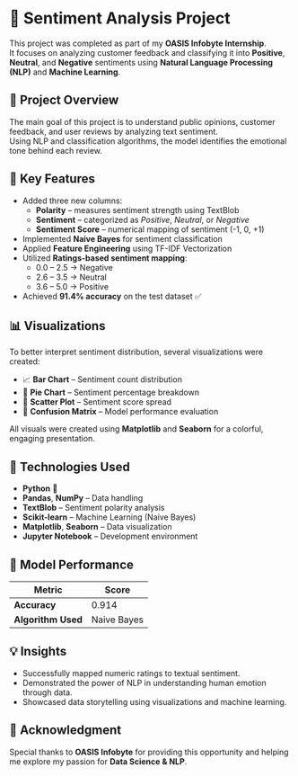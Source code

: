 # 🧠 Sentiment Analysis Project

This project was completed as part of my **OASIS Infobyte Internship**.  
It focuses on analyzing customer feedback and classifying it into **Positive**, **Neutral**, and **Negative** sentiments using **Natural Language Processing (NLP)** and **Machine Learning**.


## 🚀 Project Overview

The main goal of this project is to understand public opinions, customer feedback, and user reviews by analyzing text sentiment.  
Using NLP and classification algorithms, the model identifies the emotional tone behind each review.


## 🧩 Key Features

- Added three new columns:
  - **Polarity** – measures sentiment strength using TextBlob  
  - **Sentiment** – categorized as *Positive*, *Neutral*, or *Negative*  
  - **Sentiment Score** – numerical mapping of sentiment (-1, 0, +1)
- Implemented **Naive Bayes** for sentiment classification  
- Applied **Feature Engineering** using TF-IDF Vectorization  
- Utilized **Ratings-based sentiment mapping**:
  - 0.0 – 2.5 → Negative  
  - 2.6 – 3.5 → Neutral  
  - 3.6 – 5.0 → Positive  
- Achieved **91.4% accuracy** on the test dataset ✅


## 📊 Visualizations

To better interpret sentiment distribution, several visualizations were created:
- 📈 **Bar Chart** – Sentiment count distribution  
- 🥧 **Pie Chart** – Sentiment percentage breakdown  
- 🔵 **Scatter Plot** – Sentiment score spread  
- 🧮 **Confusion Matrix** – Model performance evaluation  

All visuals were created using **Matplotlib** and **Seaborn** for a colorful, engaging presentation.


## 🧠 Technologies Used

- **Python** 🐍  
- **Pandas**, **NumPy** – Data handling  
- **TextBlob** – Sentiment polarity analysis  
- **Scikit-learn** – Machine Learning (Naive Bayes)  
- **Matplotlib**, **Seaborn** – Data visualization  
- **Jupyter Notebook** – Development environment  


## 🧪 Model Performance

| Metric | Score |
|--------|--------|
| **Accuracy** | 0.914 |
| **Algorithm Used** | Naive Bayes |



## 💡 Insights

- Successfully mapped numeric ratings to textual sentiment.  
- Demonstrated the power of NLP in understanding human emotion through data.  
- Showcased data storytelling using visualizations and machine learning.  


## 🙌 Acknowledgment

Special thanks to **OASIS Infobyte** for providing this opportunity and helping me explore my passion for **Data Science & NLP**.


